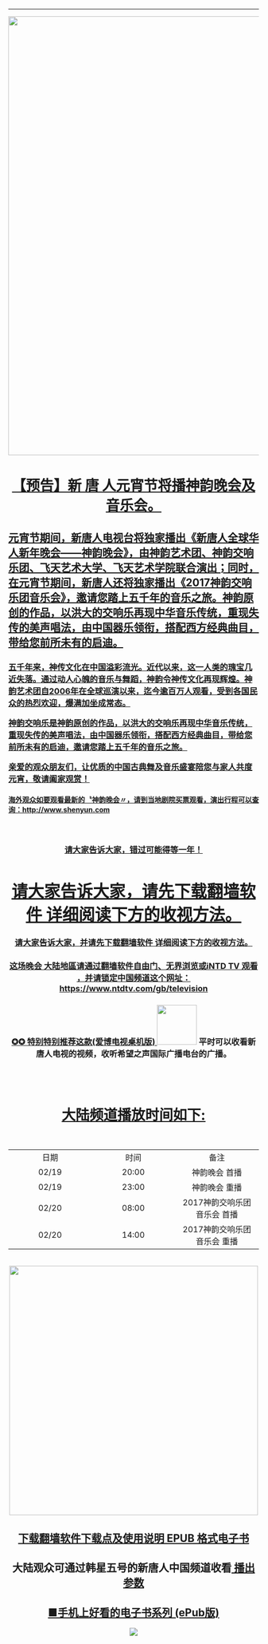 
 <div align="center"><a href="http://114.37.64.122><img src="http://111.243.38.249" width="880">
  <div align="center">
	<hr>
<div align="center"><a href="http://118.161.140.196/mp4/syMusic480.mp4"><img src="https://github.com/j168/j688/blob/master/menu/2018-11-30_sy-music.jpg" width="880">
  
 <div align="center"><h1>【预告】新 唐 人元宵节将播神韵晚会及音乐会。 </h1>
<div align="left"><h3>
	
<h2>元宵节期间，新唐人电视台将独家播出《新唐人全球华人新年晚会——神韵晚会》，由神韵艺术团、神韵交响乐团、飞天艺术大学、飞天艺术学院联合演出；同时，
在元宵节期间，新唐人还将独家播出《2017神韵交响乐团音乐会》，邀请您踏上五千年的音乐之旅。神韵原创的作品，以洪大的交响乐再现中华音乐传统，重现失传的美声唱法，由中国器乐领衔，搭配西方经典曲目，带给您前所未有的启迪。</h2>

<h3>五千年来，神传文化在中国溢彩流光。近代以来，这一人类的瑰宝几近失落。通过动人心魄的音乐与舞蹈，神韵令神传文化再现辉煌。神韵艺术团自2006年在全球巡演以来，迄今逾百万人观看，受到各国民众的热烈欢迎，爆满加坐成常态。</p>
神韵交响乐是神韵原创的作品，以洪大的交响乐再现中华音乐传统，重现失传的美声唱法，由中国器乐领衔，搭配西方经典曲目，带给您前所未有的启迪，邀请您踏上五千年的音乐之旅。</p>
亲爱的观众朋友们，让优质的中国古典舞及音乐盛宴陪您与家人共度元宵，敬请阖家观赏！</h3>

<h4><a href="http://www.shenyun.com">海外观众如要观看最新的〝神韵晚会〃，请到当地剧院买票观看，演出行程可以查询：http://www.shenyun.com</a></h4>
<br/>
<div align="center"><h3><a href="http://sy.epub.vin/sy">请大家告诉大家，错过可能得等一年！</P>
<p></p>
<div align="center">
<h1><a href="https://github.com/j168/j688/blob/master/sof.md">请大家告诉大家，请先下载翻墙软件 详细阅读下方的收视方法。</h1></div>
请大家告诉大家，并请先下载翻墙软件 详细阅读下方的收视方法。</h1> 
<p></P>
<div><h3>这场晚会 大陆地區请通过翻墙软件自由门、无界浏览或iNTD TV 观看 ，并请锁定中国频道这个网址：https://www.ntdtv.com/gb/television  </h3></div>



<h3>✪✪ 特别特别推荐这款(爱博电视桌机版)
 <a href="https://github.com/j168/j688/blob/master/fq/Green_iPPOTV_n.exe?raw=true"><img src="https://github.com/j168/j688/blob/master/menu/ip.jpg" width="80"></a> 平时可以收看新唐人电视的视频，收听希望之声国际广播电台的广播。</h3>
  <br><br/>
 
 
  
 <div align="center"><h1><a href="http://www.ntdtv.com/xtr/gb/tv_ch1china.html">大陆频道播放时间如下:</a></h1></div>
   	<p></P>
	
<table>
<tr>
	<td width="290"><div align="center">日期</td></div>  
	<td width="290"><div align="center">时间</td></div>  
	<td width="300"><div align="center">备注</td></div>  
</tr>
<tr>
	<td><div align="center">02/19</td></div> 
	<td><div align="center">20:00</td></div> 
	<td><div align="center">神韵晚会 首播</td></div> 
</tr>
<tr>
	<td><div align="center">02/19</td></div> 
	<td><div align="center">23:00</td></div> 
	<td><div align="center">神韵晚会 重播</td></div> 
	
</tr>
<tr>
	<td><div align="center">02/20</td></div> 
	<td><div align="center">08:00</td></div> 
	<td><div align="center">2017神韵交响乐团音乐会 首播</td></div> 
</tr>

<tr>
	<td><div align="center">02/20</td></div> 
	<td><div align="center">14:00</td></div> 
	<td><div align="center">2017神韵交响乐团音乐会  重播 </td></div> 
</tr>

</table>
<br/>

<div align="center"><a href="https://github.com/j168/j688/blob/master/sof.md"><img src="https://github.com/j168/j688/blob/master/menu/fang.jpg" width="500" hight="25"></div>


[<div align="center"><h2>下载翻墙软件下载点及使用说明 EPUB 格式电子书</h2></div>](https://github.com/j168/j688/blob/master/ebook/epub/fangqian%20(2).epub?raw=true)

<h2>大陆观众可通过韩星五号的新唐人中国频道收看<a href="https://github.com/j168/j688/blob/master/Yun-1.md">  播出参数</a></h2>

<h2 a align="center"><a href="https://github.com/j168/j688/blob/master/Epub.md">■手机上好看的电子书系列 (ePub版)</h2>

<p></P>
<a href="https://github.com/j168/j688/blob/master/epub/gala%2020181.epub?raw=true"><img src="https://github.com/j168/j688/blob/master/menu/show2.jpg">
	


